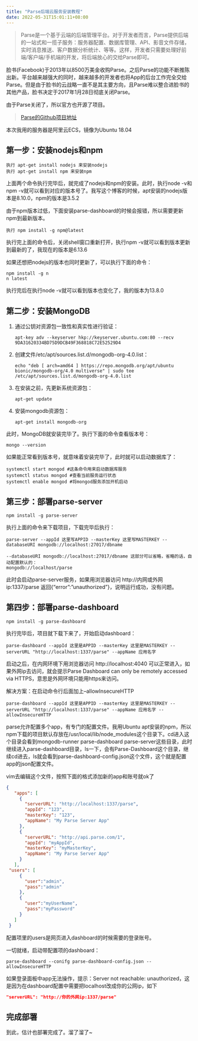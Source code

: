 ```yaml
---
title: "Parse后端云服务安装教程"
date: 2022-05-31T15:01:11+08:00
---
```


> Parse是一个基于云端的后端管理平台。对于开发者而言，Parse提供后端的一站式和一揽子服务：服务器配置、数据库管理、API、影音文件存储，实时消息推送、客户数据分析统计、等等。这样，开发者只需要处理好前端/客户端/手机端的开发，将后端放心的交给Parse即可。

<!--more-->

脸书(Facebook)于2013年以8500万美金收购Parse。之后Parse的功能不断推陈出新。平台越来越强大的同时，越来越多的开发者也将App的后台工作完全交给Parse。但是由于脸书的云战略一直不是其主要方向，且Parse难以整合进脸书的其他产品，脸书决定于2017年1月28日彻底关闭Parse。

由于Parse关闭了，所以官方也开源了项目。

> [Parse的Github项目地址](https://github.com/parse-community)

本次我用的服务器是阿里云ECS，镜像为Ubuntu 18.04

## 第一步：安装nodejs和npm

``` shell
执行 apt-get install nodejs 来安装nodejs
执行 apt-get install npm 来安装npm
```

上面两个命令执行完毕后，就完成了nodejs和npm的安装。此时，执行node -v和npm -v就可以看到对应的版本号了。我写这个博客的时候，apt安装的nodejs版本是8.10.0，npm的版本是3.5.2

由于npm版本过低，下面安装parse-dashboard的时候会报错，所以需要更新npm到最新版本。

``` shell
执行 npm install -g npm@latest
```

执行完上面的命令后，关闭shell窗口重新打开，执行npm -v就可以看到版本更新到最新的了，我现在的版本是6.13.6

如果还想把nodejs的版本也同时更新了，可以执行下面的命令：

``` shell
npm install -g n
n latest
```

执行完后在执行node -v就可以看到版本也变化了，我的版本为13.8.0

## 第二步：安装MongoDB

 1. 通过公钥对资源包一致性和真实性进行验证：
	``` shell
	apt-key adv --keyserver hkp://keyserver.ubuntu.com:80 --recv 9DA31620334BD75D9DCB49F368818C72E52529D4
	```
 2. 创建文件/etc/apt/sources.list.d/mongodb-org-4.0.list：
	``` shell
	echo "deb [ arch=amd64 ] https://repo.mongodb.org/apt/ubuntu bionic/mongodb-org/4.0 multiverse" | sudo tee /etc/apt/sources.list.d/mongodb-org-4.0.list
	```
 3. 在安装之前，先更新系统资源包：
	``` shell
	apt-get update
	```
 4. 安装mongodb资源包：
	``` shell
	apt-get install mongodb-org
	```
	

此时，MongoDB就安装完毕了。执行下面的命令查看版本号：

``` shell
mongo --version
```

如果能正常看到版本号，就意味着安装完毕了，此时就可以启动数据库了：

``` shell
systemctl start mongod #这条命令用来启动数据库服务
systemctl status mongod #查看当前服务运行状态
systemctl enable mongod #将mongod服务添加开机启动
```

## 第三步：部署parse-server

``` shell
npm install -g parse-server
```

执行上面的命令来下载项目，下载完毕后执行：

``` shell
parse-server --appId 这里写APPID --masterKey 这里写MASTERKEY --databaseURI mongodb://localhost:27017/dbname

--databaseURI mongodb://localhost:27017/dbname 这部分可以省略，省略的话，自动配置默认的：
mongodb://localhost/parse 
```

此时会启动parse-server服务，如果用浏览器访问 http://内网或外网ip:1337/parse 返回{“error”:”unauthorized”}，说明运行成功，没有问题。

## 第四步：部署parse-dashboard

``` shell
npm install -g parse-dashboard
```

执行完毕后，项目就下载下来了，开始启动dashboard：

``` shell
parse-dashboard --appId 这里是APPID --masterKey 这里是MASTERKEY --serverURL "http://localhost:1337/parse" --appName 应用名字
```

启动之后，在内网环境下用浏览器访问 http://localhost:4040 可以正常进入，如果外网ip去访问，就会提示Parse Dashboard can only be remotely accessed via HTTPS，意思是外网环境只能用https来访问。

解决方案：在启动命令行后面加上–allowInsecureHTTP

``` shell
parse-dashboard --appId 这里是APPID --masterKey 这里是MASTERKEY --serverURL "http://localhost:1337/parse" --appName 应用名字 --allowInsecureHTTP
```

parse允许配置多个app，有专门的配置文件。我用Ubuntu apt安装的npm，所以npm下载的项目默认存放在/usr/local/lib/node_modules这个目录下。cd进入这个目录会看到mongodb-runner parse-dashboard parse-server这些目录，此时继续进入parse-dashboard目录，ls一下，会有Parse-Dashboard这个目录，继续cd进去，ls就会看到parse-dashboard-config.json这个文件，这个就是配置app的json配置文件。

vim去编辑这个文件，按照下面的格式添加新的app和账号就ok了

``` json
{
   "apps": [
     {
       "serverURL": "http://localhost:1337/parse",
       "appId": "123",
       "masterKey": "123",
       "appName": "My Parse Server App"
     },
     {
       "serverURL": "http://api.parse.com/1",
       "appId": "myAppId",
       "masterKey": "myMasterKey",
       "appName": "My Parse Server App"
     }
   ],
 "users": [
     {
       "user":"admin",
       "pass":"admin"
     },
     {
       "user":"myUserName",
       "pass":"myPassword"
     }
   ]
 }
```

配置项里的users是网页进入dashboard的时候需要的登录账号。

一切就绪，启动带配置项的dashboard：

``` shell
parse-dashboard --conifg parse-dashboard-config.json --allowInsecureHTTP
```

如果登录面板中app无法操作，提示：Server not reachable: unauthorized，这是因为在dashboard配置中需要把localhost改成你的公网ip，如下

``` json
"serverURL": "http://你的外网ip:1337/parse"
```

## 完成部署

到此，估计也部署完成了。溜了溜了~